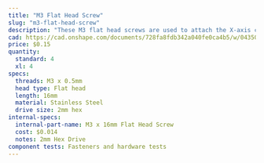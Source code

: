 ```yaml
---
title: "M3 Flat Head Screw"
slug: "m3-flat-head-screw"
description: "These M3 flat head screws are used to attach the X-axis cable carrier to the cable carrier mounts."
cad: https://cad.onshape.com/documents/728fa8fdb342a040fe0ca4b5/w/0435033a7c78b02e71d0f721/e/01cb9d3be18daeb5d70f98c8?configuration=List_YKjXAAFu4Lxt14%3DDefault&renderMode=0&uiState=6255c58646b4a5023f0a81c7
price: $0.15
quantity:
  standard: 4
  xl: 4
specs:
  threads: M3 x 0.5mm
  head type: Flat head
  length: 16mm
  material: Stainless Steel
  drive size: 2mm hex
internal-specs:
  internal-part-name: M3 x 16mm Flat Head Screw
  cost: $0.014
  notes: 2mm Hex Drive
component tests: Fasteners and hardware tests
---
```

